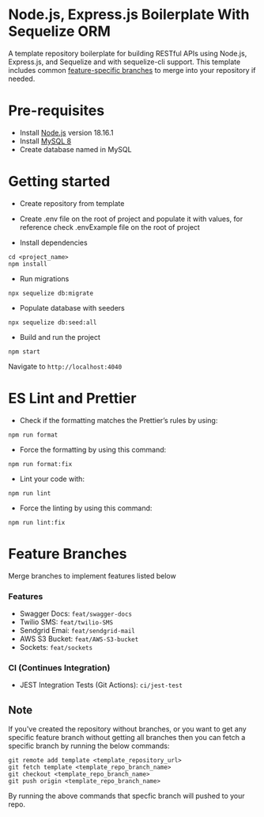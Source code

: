 # Node.js, Express.js Boilerplate With Sequelize ORM

A template repository boilerplate for building RESTful APIs using Node.js, Express.js, and Sequelize and with sequelize-cli support. This template includes common [feature-specific branches](#feature-branches) to merge into your repository if needed.

# Pre-requisites

- Install [Node.js](https://nodejs.org/en/) version 18.16.1
- Install [MySQL 8](https://dev.mysql.com/downloads/mysql/)
- Create database named in MySQL

# Getting started

- Create repository from template

- Create .env file on the root of project and populate it with values, for reference check .envExample file on the root of project

- Install dependencies

```
cd <project_name>
npm install
```

- Run migrations

```
npx sequelize db:migrate
```

- Populate database with seeders

```
npx sequelize db:seed:all
```

- Build and run the project

```
npm start
```

Navigate to `http://localhost:4040`

# ES Lint and Prettier

- Check if the formatting matches the Prettier’s rules by using:

```
npm run format
```

- Force the formatting by using this command:

```
npm run format:fix
```

- Lint your code with:

```
npm run lint
```

- Force the linting by using this command:

```
npm run lint:fix
```

# Feature Branches

Merge branches to implement features listed below

### Features

- Swagger Docs: `feat/swagger-docs`
- Twilio SMS: `feat/twilio-SMS`
- Sendgrid Emai: `feat/sendgrid-mail`
- AWS S3 Bucket: `feat/AWS-S3-bucket`
- Sockets: `feat/sockets`

### CI (Continues Integration)

- JEST Integration Tests (Git Actions): `ci/jest-test`

## Note

If you've created the repository without branches, or you want to get any specific feature branch without getting all branches then you can fetch a specific branch by running the below commands:

```
git remote add template <template_repository_url>
git fetch template <template_repo_branch_name>
git checkout <template_repo_branch_name>
git push origin <template_repo_branch_name>
```

By running the above commands that specfic branch will pushed to your repo.
